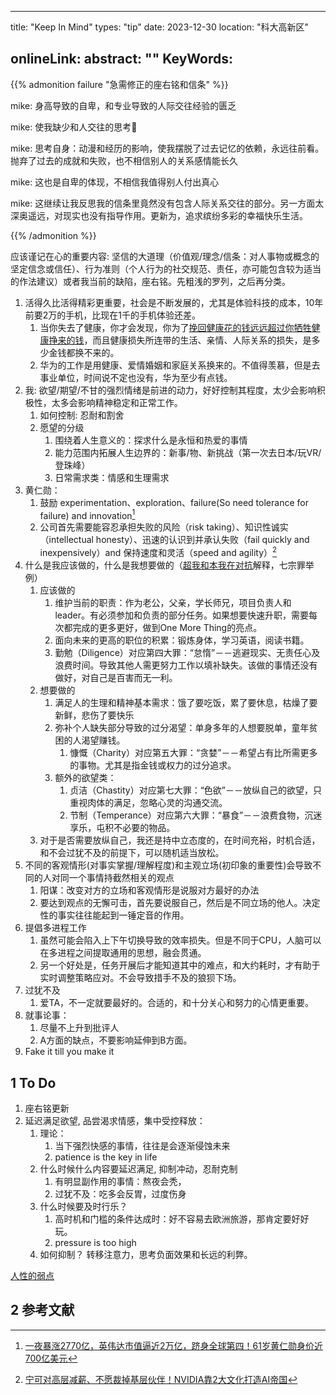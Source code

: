 
---
title: "Keep In Mind"
types: "tip"
date: 2023-12-30
location: "科大高新区"
<!-- img_url: https://pic.shaojiemike.top/shaojiemike/2024/01/f3f603099320b2aa806d9590ceccedfc.jpg 可信度非常低，没有找到英文原句，Don't pray for an easy path是李小龙的名言--> 
onlineLink: 
abstract: ""
KeyWords:
---

{{% admonition failure "急需修正的座右铭和信条" %}}

mike:
身高导致的自卑，和专业导致的人际交往经验的匮乏

mike:
使我缺少和人交往的思考🤔

mike:
思考自身：动漫和经历的影响，使我摆脱了过去记忆的依赖，永远往前看。抛弃了过去的成就和失败，也不相信别人的关系感情能长久

mike:
这也是自卑的体现，不相信我值得别人付出真心

mike:
这继续让我反思我的信条里竟然没有包含人际关系交往的部分。另一方面太深奥遥远，对现实也没有指导作用。更新为，追求缤纷多彩的幸福快乐生活。

{{% /admonition %}}

应该谨记在心的重要内容: 坚信的大道理（价值观/理念/信条：对人事物或概念的坚定信念或信任）、行为准则（个人行为的社交规范、责任，亦可能包含较为适当的作法建议）或者我当前的缺陷，座右铭。先粗浅的罗列，之后再分类。

1. 活得久比活得精彩更重要，社会是不断发展的，尤其是体验科技的成本，10年前要2万的手机，比现在1千的手机体验还差。
   1. 当你失去了健康，你才会发现，你为了[挽回健康花的钱远远超过你牺牲健康挣来的钱](https://mp.weixin.qq.com/s/vNvEhEqNeawCyys0URXZaQ)，而且健康损失所连带的生活、亲情、人际关系的损失，是多少金钱都换不来的。
   2. 华为的工作是用健康、爱情婚姻和家庭关系换来的。不值得羡慕，但是去事业单位，时间说不定也没有，华为至少有点钱。
2. 我: 欲望/期望/不甘的强烈情绪是前进的动力，好好控制其程度，太少会影响积极性，太多会影响精神稳定和正常工作。
   1. 如何控制: 忍耐和割舍
   2. 愿望的分级
      1. 围绕着人生意义的：探求什么是永恒和热爱的事情
      2. 能力范围内拓展人生边界的：新事/物、新挑战（第一次去日本/玩VR/登珠峰）
      3. 日常需求类：情感和生理需求
4. 黄仁勋：
   1. 鼓励 experimentation、exploration、failure(So need tolerance for failure) and innovation[^2]
   2. 公司首先需要能容忍承担失败的风险（risk taking）、知识性诚实（intellectual honesty）、迅速的认识到并承认失败（fail quickly and inexpensively）and 保持速度和灵活（speed and agility）[^1]
5. 什么是我应该做的，什么是我想要做的（[超我和本我在对抗](https://fairiesheart.com/2021/11/05/defencemechanism)解释，七宗罪举例）
    1. 应该做的
        1. 维护当前的职责：作为老公，父亲，学长师兄，项目负责人和leader。有必须参加和负责的部分任务。如果想要快速升职，需要每次都完成的更多更好，做到One More Thing的亮点。
        2. 面向未来的更高的职位的积累：锻炼身体，学习英语，阅读书籍。
        3. 勤勉（Diligence）对应第四大罪：“怠惰”－－逃避现实、无责任心及浪费时间。导致其他人需更努力工作以填补缺失。该做的事情还没有做好，对自己是百害而无一利。
    2. 想要做的
        1. 满足人的生理和精神基本需求：饿了要吃饭，累了要休息，枯燥了要新鲜，悲伤了要快乐
        2. 弥补个人缺失部分导致的过分渴望：单身多年的人想要脱单，童年贫困的人渴望赚钱。
            1. 慷慨（Charity）对应第五大罪：“贪婪”－－希望占有比所需更多的事物。尤其是指金钱或权力的过分追求。
        3. 额外的欲望类：
            1. 贞洁（Chastity）对应第七大罪：“色欲”－－放纵自己的欲望，只重视肉体的满足，忽略心灵的沟通交流。
            2. 节制（Temperance）对应第六大罪：“暴食”－－浪费食物，沉迷享乐，屯积不必要的物品。
    3. 对于是否需要放纵自己，我还是持中立态度的，在时间充裕，时机合适，和不会过犹不及的前提下，可以随机适当放松。
6. 不同的客观情形(对事实掌握/理解程度)和主观立场(初印象的重要性)会导致不同的人对同一个事情持截然相关的观点
   1. 阳谋：改变对方的立场和客观情形是说服对方最好的办法
   2. 要达到观点的无懈可击，首先要说服自己，然后是不同立场的他人。决定性的事实往往能起到一锤定音的作用。
7. 提倡多进程工作
    1. 虽然可能会陷入上下午切换导致的效率损失。但是不同于CPU，人脑可以在多进程之间提取通用的思想，融会贯通。
    2. 另一个好处是，任务开展后才能知道其中的难点，和大约耗时，才有助于实时调整策略应对。不会导致措手不及的狼狈下场。
8. 过犹不及
    1. 爱TA，不一定就要最好的。合适的，和十分关心和努力的心情更重要。
9.  就事论事：
    1. 尽量不上升到批评人
    2. A方面的缺点，不要影响延伸到B方面。
10. Fake it till you make it


## 1 To Do

1. 座右铭更新
2. 延迟满足欲望, 品尝渴求情感，集中受控释放：
   1. 理论：
         1. 当下强烈快感的事情，往往是会逐渐侵蚀未来
         2. patience is the key in life
   2. 什么时候什么内容要延迟满足, 抑制冲动，忍耐克制
         1. 有明显副作用的事情：熬夜会秃，
         2. 过犹不及：吃多会反胃，过度伤身
   3. 什么时候要及时行乐？ 
         1. 高时机和门槛的条件达成时：好不容易去欧洲旅游，那肯定要好好玩。
         2. pressure is too high
   4. 如何抑制？ 转移注意力，思考负面效果和长远的利弊。


[人性的弱点](https://www.renxingruodian.com/)

## 2 参考文献

[^1]: [宁可对高层减薪、不愿裁掉基层伙伴！NVIDIA靠2大文化打造AI帝国](https://www.sohu.com/a/688107040_121700521)

[^2]: [一夜暴涨2770亿，英伟达市值逼近2万亿，跻身全球第四！61岁黄仁勋身价近700亿美元](https://mp.weixin.qq.com/s/9BKa9xhKWFkZ67846mWoHg)
